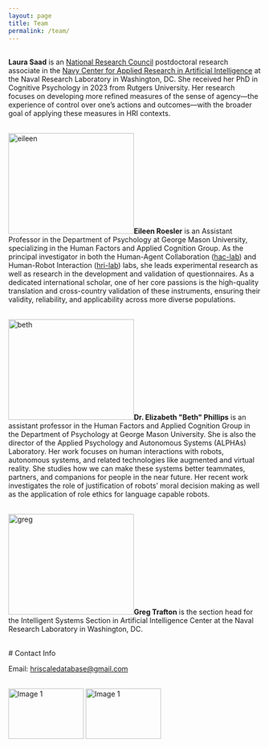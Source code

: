 ```yaml
---
layout: page
title: Team
permalink: /team/
---
```


<br> **Laura Saad** is an <a href="https://www.nationalacademies.org/our-work/rap/nrc-research-associateship-programs" target="_blank">National Research Council</a> postdoctoral research associate in the <a href="https://www.nrl.navy.mil/itd/aic/" target="_blank">Navy Center for Applied Research in Artificial Intelligence</a> at the Naval Research Laboratory in Washington, DC. She received her PhD in Cognitive Psychology in 2023 from Rutgers University. Her research focuses on developing more refined measures of the sense of agency—the experience of control over one’s actions and outcomes—with the broader goal of applying these measures in HRI contexts.

<br><img src = "{{site.image-path}}/eileen.jpg" width="250" height="200" alt="eileen">**Eileen Roesler** is an Assistant Professor in the Department of Psychology at George Mason University, specializing in the Human Factors and Applied Cognition Group. As the principal investigator in both the Human-Agent Collaboration (<a href="https://hac.lab.gmu.edu/" target="_blank">hac-lab</a>) and Human-Robot Interaction (<a href="https://hri.lab.gmu.edu/" target="_blank">hri-lab</a>) labs, she leads experimental research as well as research in the development and validation of questionnaires. As a dedicated international scholar, one of her core passions is the high-quality translation and cross-country validation of these instruments, ensuring their validity, reliability, and applicability across more diverse populations. 

<br><img src = "{{site.image-path}}/beth.jpg" width="250" height="200" alt="beth">**Dr. Elizabeth "Beth" Phillips** is an assistant professor in the Human Factors and Applied Cognition Group in the Department of Psychology at George Mason University. She is also the director of the Applied Psychology and Autonomous Systems (ALPHAs) Laboratory. Her work focuses on human interactions with robots, autonomous systems, and related technologies like augmented and virtual reality. She studies how we can make these systems better teammates, partners, and companions for people in the near future. Her recent work investigates the role of justification of robots’ moral decision making as well as the application of role ethics for language capable robots.

<br><img src = "{{site.image-path}}/trafton.mug.png" width="250" height="200" alt="greg">**Greg Trafton** is the section head for the Intelligent Systems Section in Artificial Intelligence Center at the Naval Research Laboratory in Washington, DC. 

<br>
# Contact Info

Email: hriscaledatabase@gmail.com

<br><img src = "{{site.image-path}}/nrl.jpg" width="150" height="100" alt="Image 1"> <img src = "{{site.image-path}}/gmu.jpg" width="150" height="100" alt="Image 1">



